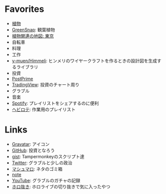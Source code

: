 # Favorites
- [植物](doc/plants.md)
 - [GreenSnap](https://greensnap.jp/my/y_muen): 観葉植物
 - [植物関連の地図: 東京](https://www.google.com/maps/d/viewer?mid=1SoIozXh3XpcJSM49HWpzLDzFvf3P8R-1)
- 自転車
- 料理
- 工作
 - [y-muen/Himmeli](https://github.com/y-muen/Himmeli): ヒンメリのワイヤークラフトを作るときの設計図を生成するライブラリ
- 投資
 - [PostPrime](https://postprime.com/y_muen)
 - [TradingView](https://jp.tradingview.com/u/y-muen): 投資のチャート周り
- グラブル
- 音楽
 - [Spotify](https://open.spotify.com/user/3vg7ib8viax9jtt3jhki731cs): プレイリストをシェアするのに便利
  - [ヘビロテ](https://open.spotify.com/playlist/19GjpNq8oX2ttrQHtqHg0C?si=883fd400a62a493b): 作業用のプレイリスト

# Links
- [Gravatar](https://ja.gravatar.com/ymuen): アイコン
- [GitHub](https://github.com/y-muen): 投資となろう
- [gist](https://gist.github.com/y-muen): Tampermonkeyのスクリプト達 
- [Twitter](https://twitter.com/y_muen): グラブルと少しの政治
- [マシュマロ](https://marshmallow-qa.com/y_muen): ネタのゴミ箱
- [note](https://note.com/y_muen)
- [YouTube](https://www.youtube.com/channel/UCSohJtXW0vq-a8-mndnqR6w): グラブルのガチャの記録
 - [ホロ抜き](https://www.youtube.com/playlist?list=PLaMEq1-vsIARAEgb5GjsjnalAmrIjJaqr): ホロライブの切り抜きで気に入ったやつ
